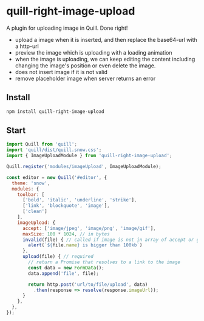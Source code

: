 # quill-right-image-upload

A plugin for uploading image in Quill. Done right!

- upload a image when it is inserted, and then replace the base64-url with a http-url
- preview the image which is uploading with a loading animation
- when the image is uploading, we can keep editing the content including changing the image's position or even delete the image.
- does not insert image if it is not valid
- remove placeholder image when server returns an error

## Install

```sh
npm install quill-right-image-upload
```

## Start

```js
import Quill from 'quill';
import 'quill/dist/quill.snow.css';
import { ImageUploadModule } from 'quill-right-image-upload';

Quill.register('modules/imageUpload', ImageUploadModule);

const editor = new Quill('#editor', {
  theme: 'snow',
  modules: {
    toolbar: [
      ['bold', 'italic', 'underline', 'strike'],
      ['link', 'blockquote', 'image'],
      ['clean']
    ],
    imageUpload: {
      accept: ['image/jpeg', 'image/png', 'image/gif'],
      maxSize: 100 * 1024, // in bytes
      invalid(file) { // called if image is not in array of accept or greater than maxSize
        alert(`${file.name} is bigger than 100kb`)
      },
      upload(file) { // required
        // return a Promise that resolves to a link to the image
        const data = new FormData();
        data.append('file', file);

        return http.post('url/to/file/upload', data)
          .then(response => resolve(response.imageUrl));
      }
    },
  },
});
```
